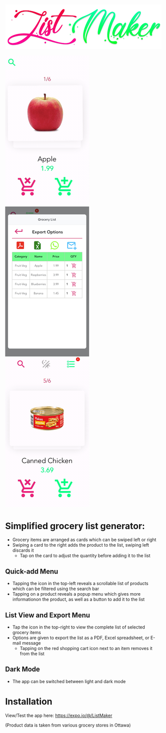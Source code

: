 ![](logo_small.png) 
----------------------------------

![](v2.gif) ![](listedit.jpeg) ![](darkmode.gif)

# Simplified grocery list generator:
 - Grocery items are arranged as cards which can be swiped left or right
 - Swiping a card to the right adds the product to the list, swiping left discards it
    - Tap on the card to adjust the quantity before adding it to the list
## Quick-add Menu
 - Tapping the icon in the top-left reveals a scrollable list of products which can be filtered using the search bar
 - Tapping on a product reveals a popup menu which gives more informationon the product, as well as a button to add it to the list
## List View and Export Menu
 - Tap the icon in the top-right to view the complete list of selected grocery items
 - Options are given to export the list as a PDF, Excel spreadsheet, or E-mail message
    - Tapping on the red shopping cart icon next to an item removes it from the list
 ## Dark Mode
  - The app can be switched between light and dark mode
  
 # Installation
 View/Test the app here: https://expo.io/@/ListMaker
    
  (Product data is taken from various grocery stores in Ottawa)

